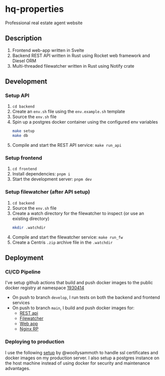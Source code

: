 # hq-properties
Professional real estate agent website

## Description
1. Frontend web-app written in Svelte
2. Backend REST API written in Rust using Rocket web framework and Diesel ORM
3. Multi-threaded filewatcher written in Rust using Notify crate

## Development
### Setup API
1. `cd backend`
2. Create an `env.sh` file using the `env.example.sh` template
3. Source the `env.sh` file
4. Spin up a postgres docker container using the configured env variables
   ```bash
   make setup
   make db
   ``` 
6. Compile and start the REST API service: `make run_api`

### Setup frontend
1. `cd frontend`
2. Install dependencies: `pnpm i`
3. Start the development server: `pnpm dev`

### Setup filewatcher (after API setup)
1. `cd backend`
2. Source the `env.sh` file
3. Create a watch directory for the filewatcher to inspect (or use an existing directory)
   ```bash
   mkdir .watchdir
   ```
4. Compile and start the filewatcher service: `make run_fw`
5. Create a Centris `.zip` archive file in the `.watchdir`

## Deployment
### CI/CD Pipeline
I've setup github actions that build and push docker images to the public docker registry at namespace 
[1930414](https://hub.docker.com/u/1930414)
- On push to branch `develop`, I run tests on both the backend and frontend services
- On push to branch `main`, I build and push docker images for:
  - [REST api](https://hub.docker.com/repository/docker/1930414/hq-api/general)
  - [Filewatcher](https://hub.docker.com/repository/docker/1930414/hq-fw)
  - [Web app](https://hub.docker.com/repository/docker/1930414/hq-webapp)
  - [Nginx RP](https://hub.docker.com/repository/docker/1930414/hq-nginx)

 ### Deploying to production
I use the following [setup](https://github.com/woollysammoth/sveltekit-docker-nginx) by 
@woollysammoth to handle ssl certificates and docker images on my production server. I also setup a postgres instance on
the host machine instead of using docker for security and maintenance advantages.
